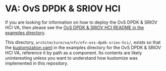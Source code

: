 # VA: OvS DPDK & SRIOV HCI

If you are looking for information on how to deploy the OvS DPDK & SRIOV HCI VA, then
please see the
[OvS DPDK & SRIOV HCI README in the examples directory](../../../examples/va/nfv/nfv-ovs-dpdk-sriov-hci/README.md).

This directory, `architecture/va/nfv/nfv-ovs-dpdk-sriov-hci/`, exists so that the
[kustomization.yaml](../../../examples/va/nfv/nfv-ovs-dpdk-sriov-hci/kustomization.yaml)
in the examples directory for the OvS DPDK & SRIOV HCI VA, reference it by path as a
component. Its contents are likely uninteresting unless you want to
understand how kustomize was implemented in this repository.

